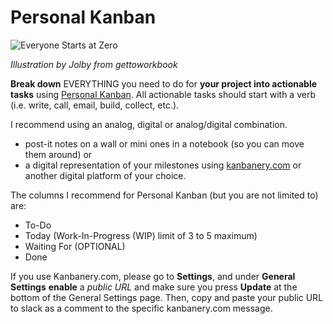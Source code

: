 # Personal Kanban

![Everyone Starts at Zero](http://teaching.polishedsolid.com/images/gettoworkbook_something.png)

_Illustration by Jolby from gettoworkbook_

**Break down** EVERYTHING you need to do for **your project into actionable tasks** using [Personal Kanban](http://personalkanban.com/pk/personal-kanban-101/). All actionable tasks should start with a verb \(i.e. write, call, email, build, collect, etc.\).

I recommend using an analog, digital or analog/digital combination.

* post-it notes on a wall or mini ones in a notebook \(so you can move them around\) or
* a digital representation of your milestones using [kanbanery.com](http://kanbanery.com) or another digital platform of your choice.

The columns I recommend for Personal Kanban \(but you are not limited to\) are:

* To-Do
* Today \(Work-In-Progress \(WIP\) limit of 3 to 5 maximum\)
* Waiting For \(OPTIONAL\)
* Done

If you use Kanbanery.com, please go to **Settings**, and under **General Settings** **enable** a _public URL_ and make sure you press **Update** at the bottom of the General Settings page. Then, copy and paste your public URL to slack as a comment to the specific kanbanery.com message.

